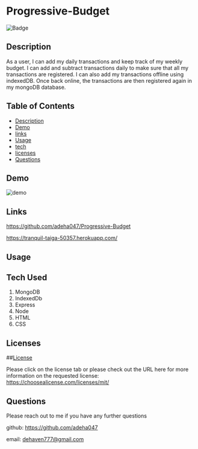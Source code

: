 # Progressive-Budget

 ![Badge](https://img.shields.io/badge/license-MIT-blue)

  ## Description 

  As a user, I can add my daily transactions and keep track of my weekly budget. I can add and subtract transactions daily to make sure that all my transactions are registered. I can also add my transactions offline using indexedDB. Once back online, the transactions are then registered again in my mongoDB database. 


## Table of Contents

* [Description](#Description)
* [Demo](#demo)
* [links](#links)
* [Usage](#Usage)
* [tech](#tech)
* [licenses](#licenses)
* [Questions](#Questions)


## Demo

![demo](./assets/budget.gif)

## Links 

https://github.com/adeha047/Progressive-Budget

https://tranquil-taiga-50357.herokuapp.com/

## Usage


## Tech Used

1. MongoDB
2. IndexedDb
2. Express
3. Node
4. HTML
5. CSS



## Licenses

##[License](https://choosealicense.com/licenses/mit/)

Please click on the license tab or please check out the URL here for more information on the requested license: https://choosealicense.com/licenses/mit/


## Questions

Please reach out to me if you have any further questions 

github: https://github.com/adeha047

email: dehaven777@gmail.com
